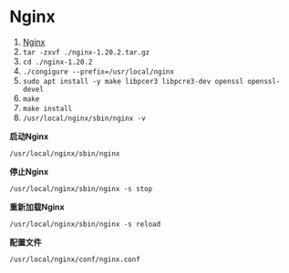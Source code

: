 # Nginx

1. [Nginx](http://nginx.org/en/download.html)
2. `tar -zxvf ./nginx-1.20.2.tar.gz`
3. `cd ./nginx-1.20.2`
4. `./congigure --prefix=/usr/local/nginx`
5. `sudo apt install -y make libpcer3 libpcre3-dev openssl openssl-devel`
6. `make`
7. `make install`
8. `/usr/local/nginx/sbin/nginx -v`

**启动Nginx**

`/usr/local/nginx/sbin/nginx`

**停止Nginx**

`/usr/local/nginx/sbin/nginx -s stop`

**重新加载Nginx**

`/usr/local/nginx/sbin/nginx -s reload`

**配置文件**

`/usr/local/nginx/conf/nginx.conf`

